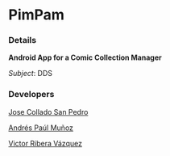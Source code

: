 # PimPam

### Details

**Android App for a Comic Collection Manager**

*Subject*: DDS



### Developers

[Jose Collado San Pedro](https://github.com/jcolladosp/)

[Andrés Paúl Muñoz](https://github.com/LordHub)

[Victor Ribera Vázquez](https://github.com/YukiFreedy)



